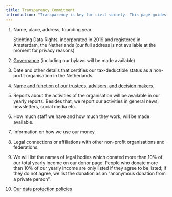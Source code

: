 ```yaml
---
title: Transparency Commitment
introduction: "Transparency is key for civil society. This page guides you to the relevant information on our website, and lists the information that we will make available when relevant as part of our commitment to transparency."
---
```



 1.   Name, place, address, founding year
 
      Stichting Data Rights, incorporated in 2019 and registered in Amsterdam, the Netherlands (our full address is not available at the moment for privacy reasons)
  
 1.   [Governance](/info/governance/) (including our bylaws will be made available)
 1.   Date and other details that certifies our tax-deductible status as a non-profit organisation in the Netherlands.
 1.   [Name and function of our trustees, advisors, and decision makers](/people/).
 1.   Reports about the activities of the organisation will be available in our yearly reports. Besides that, we report our activities in general news, newsletters, social media etc.
 1.   How much staff we have and how much they work, will be made available.
 1.   Information on how we use our money.
 1.   Legal connections or affiliations with other non-profit organisations and federations.
 1.   We will list the names of legal bodies which donated more than 10% of our total yearly income on our donor page. People who donate more than 10% of our yearly income are only listed if they agree to be listed; if they do not agree, we list the donation as an “anonymous donation from a private person”.
 1.   [Our data protection policies](/info/data-policy)
